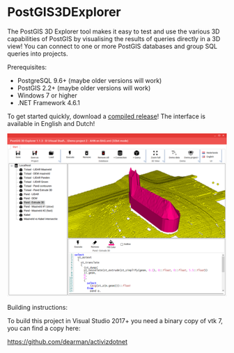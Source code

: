 # PostGIS3DExplorer

The PostGIS 3D Explorer tool makes it easy to test and use the various 3D capabilities of PostGIS by visualising the results of queries directly in a 3D view!
You can connect to one or more PostGIS databases and group SQL queries into projects.

Prerequisites:
- PostgreSQL 9.6+ (maybe older versions will work)
- PostGIS 2.2+ (maybe older versions will work)
- Windows 7 or higher
- .NET Framework 4.6.1

To get started quickly, download a [compiled release](../../releases)!
The interface is available in English and Dutch!

![alt text](PostGIS3DExplorer/Screenshots/screenshot002.png "Impression")

Building instructions:

To build this project in Visual Studio 2017+ you need a binary copy of vtk 7, you can find a copy here:

https://github.com/dearman/activizdotnet
